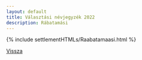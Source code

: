 ```yaml
---
layout: default
title: Választási névjegyzék 2022
description: Rábatamási
---
```


{% include settlementHTMLs/Raabatamaasi.html %}

[Vissza](./)